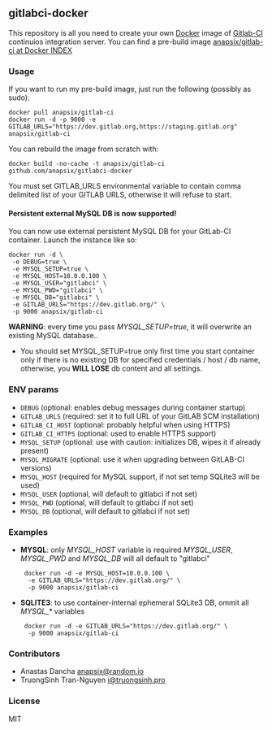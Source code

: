 ## gitlabci-docker

This repository is all you need to create your own [Docker](http://docker.io) image of [Gitlab-CI](http://gitlab.org/gitlab-ci/) continuios integration server.
You can find a pre-build image [anapsix/gitlab-ci at Docker INDEX](https://index.docker.io/u/anapsix/gitlab-ci/)


### Usage


If you want to run my pre-build image, just run the following (possibly as sudo):

    docker pull anapsix/gitlab-ci
    docker run -d -p 9000 -e GITLAB_URLS="https://dev.gitlab.org,https://staging.gitlab.org" anapsix/gitlab-ci

You can rebuild the image from scratch with:

    docker build -no-cache -t anapsix/gitlab-ci github.com/anapsix/gitlabci-docker

You must set GITLAB_URLS environmental variable to contain comma delimited list of your GITLAB URLS, otherwise it will refuse to start.


#### Persistent external MySQL DB is now supported!

You can now use external persistent MySQL DB for your GitLab-CI container.
Launch the instance like so:

    docker run -d \
     -e DEBUG=true \
     -e MYSQL_SETUP=true \
     -e MYSQL_HOST=10.0.0.100 \
     -e MYSQL_USER="gitlabci" \
     -e MYSQL_PWD="gitlabci" \
     -e MYSQL_DB="gitlabci" \
     -e GITLAB_URLS="https://dev.gitlab.org/" \
     -p 9000 anapsix/gitlab-ci

 **WARNING**: every time you pass *MYSQL_SETUP=true*, it will overwrite an existing MySQL database..

 - You should set MYSQL_SETUP=true only first time you start container only if there is no existing DB for specified credentials / host / db name, otherwise, you **WILL LOSE** db content and all settings.


### ENV params
 - `DEBUG` (optional: enables debug messages during container startup)
 - `GITLAB_URLS` (required: set it to full URL of your GitLAB SCM installation)
 - `GITLAB_CI_HOST` (optional: probably helpful when using HTTPS)
 - `GITLAB_CI_HTTPS` (optional: used to enable HTTPS support)
 - `MYSQL_SETUP` (optional: use with caution: initializes DB, wipes it if already present)
 - `MYSQL_MIGRATE` (optional: use it when upgrading between GitLAB-CI versions)
 - `MYSQL_HOST` (required for MySQL support, if not set temp SQLite3 will be used)
 - `MYSQL_USER` (optional, will default to gitlabci if not set)
 - `MYSQL_PWD` (optional, will default to gitlabci if not set)
 - `MYSQL_DB` (optional, will default to gitlabci if not set)

### Examples

 - **MYSQL**: only *MYSQL_HOST* variable is required
       *MYSQL_USER*, *MYSQL_PWD* and *MYSQL_DB* will all default to "gitlabci"

        docker run -d -e MYSQL_HOST=10.0.0.100 \
         -e GITLAB_URLS="https://dev.gitlab.org/" \
         -p 9000 anapsix/gitlab-ci


 - **SQLITE3**: to use container-internal ephemeral SQLite3 DB, ommit all *MYSQL_\** variables

        docker run -d -e GITLAB_URLS="https://dev.gitlab.org/" \
         -p 9000 anapsix/gitlab-ci


### Contributors

* Anastas Dancha <anapsix@random.io>
* TruongSinh Tran-Nguyen <i@truongsinh.pro>

### License

MIT

